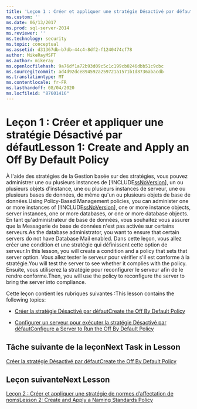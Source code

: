 ```yaml
---
title: 'Leçon 1 : Créer et appliquer une stratégie Désactivé par défaut | Microsoft Docs'
ms.custom: ''
ms.date: 06/13/2017
ms.prod: sql-server-2014
ms.reviewer: ''
ms.technology: security
ms.topic: conceptual
ms.assetid: d31367db-b7db-44c4-8df2-f1240474cf78
author: MikeRayMSFT
ms.author: mikeray
ms.openlocfilehash: 9a76df1a72b93d09c5c1c199cb0246dbb51c9cbc
ms.sourcegitcommit: ad4d92dce894592a259721a1571b1d8736abacdb
ms.translationtype: MT
ms.contentlocale: fr-FR
ms.lasthandoff: 08/04/2020
ms.locfileid: "87601416"
---
```

# <a name="lesson-1-create-and-apply-an-off-by-default-policy"></a><span data-ttu-id="9c5d6-102">Leçon 1 : Créer et appliquer une stratégie Désactivé par défaut</span><span class="sxs-lookup"><span data-stu-id="9c5d6-102">Lesson 1: Create and Apply an Off By Default Policy</span></span>
  <span data-ttu-id="9c5d6-103">À l'aide des stratégies de la Gestion basée sur des stratégies, vous pouvez administrer une ou plusieurs instances de [!INCLUDE[ssNoVersion](../../includes/ssnoversion-md.md)], un ou plusieurs objets d'instance, une ou plusieurs instances de serveur, une ou plusieurs bases de données, de même qu'un ou plusieurs objets de base de données.</span><span class="sxs-lookup"><span data-stu-id="9c5d6-103">Using Policy-Based Management policies, you can administer one or more instances of [!INCLUDE[ssNoVersion](../../includes/ssnoversion-md.md)], one or more instance objects, server instances, one or more databases, or one or more database objects.</span></span> <span data-ttu-id="9c5d6-104">En tant qu'administrateur de base de données, vous souhaitez vous assurer que la Messagerie de base de données n'est pas activée sur certains serveurs.</span><span class="sxs-lookup"><span data-stu-id="9c5d6-104">As the database administrator, you want to ensure that certain servers do not have Database Mail enabled.</span></span> <span data-ttu-id="9c5d6-105">Dans cette leçon, vous allez créer une condition et une stratégie qui définissent cette option de serveur.</span><span class="sxs-lookup"><span data-stu-id="9c5d6-105">In this lesson, you will create a condition and a policy that sets that server option.</span></span> <span data-ttu-id="9c5d6-106">Vous allez tester le serveur pour vérifier s'il est conforme à la stratégie.</span><span class="sxs-lookup"><span data-stu-id="9c5d6-106">You will test the server to see whether it complies with the policy.</span></span> <span data-ttu-id="9c5d6-107">Ensuite, vous utiliserez la stratégie pour reconfigurer le serveur afin de le rendre conforme.</span><span class="sxs-lookup"><span data-stu-id="9c5d6-107">Then, you will use the policy to reconfigure the server to bring the server into compliance.</span></span>  
  
 <span data-ttu-id="9c5d6-108">Cette leçon contient les rubriques suivantes :</span><span class="sxs-lookup"><span data-stu-id="9c5d6-108">This lesson contains the following topics:</span></span>  
  
-   [<span data-ttu-id="9c5d6-109">Créer la stratégie Désactivé par défaut</span><span class="sxs-lookup"><span data-stu-id="9c5d6-109">Create the Off By Default Policy</span></span>](lesson-1-1-create-the-off-by-default-policy.md)  
  
-   [<span data-ttu-id="9c5d6-110">Configurer un serveur pour exécuter la stratégie Désactivé par défaut</span><span class="sxs-lookup"><span data-stu-id="9c5d6-110">Configure a Server to Run the Off By Default Policy</span></span>](lesson-1-2-configure-a-server-to-run-the-off-by-default-policy.md)  
  
## <a name="next-task-in-lesson"></a><span data-ttu-id="9c5d6-111">Tâche suivante de la leçon</span><span class="sxs-lookup"><span data-stu-id="9c5d6-111">Next Task in Lesson</span></span>  
 [<span data-ttu-id="9c5d6-112">Créer la stratégie Désactivé par défaut</span><span class="sxs-lookup"><span data-stu-id="9c5d6-112">Create the Off By Default Policy</span></span>](lesson-1-1-create-the-off-by-default-policy.md)  
  
## <a name="next-lesson"></a><span data-ttu-id="9c5d6-113">Leçon suivante</span><span class="sxs-lookup"><span data-stu-id="9c5d6-113">Next Lesson</span></span>  
 [<span data-ttu-id="9c5d6-114">Leçon 2 : Créer et appliquer une stratégie de normes d’affectation de noms</span><span class="sxs-lookup"><span data-stu-id="9c5d6-114">Lesson 2: Create and Apply a Naming Standards Policy</span></span>](lesson-2-create-and-apply-a-naming-standards-policy.md)  
  
  
